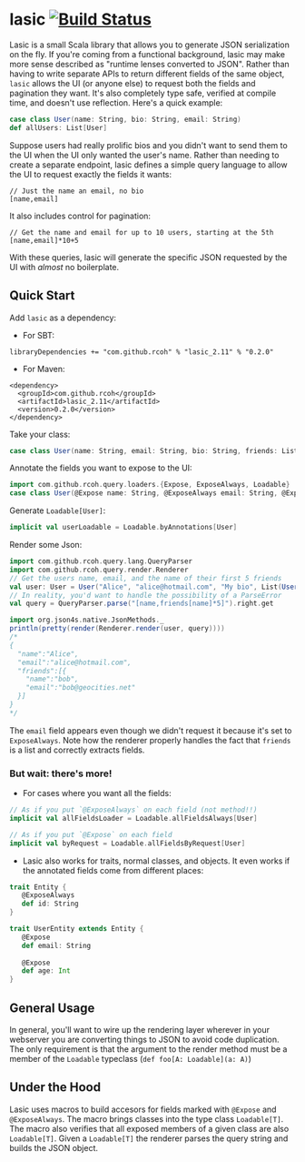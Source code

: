 # lasic [![Build Status](https://travis-ci.org/rcoh/lasic.svg?branch=master)](https://travis-ci.org/rcoh/lasic)
Lasic is a small Scala library that allows you to generate JSON serialization on the fly. If you're coming from a functional background, lasic may make more sense described as "runtime lenses converted to JSON". Rather than having to write separate APIs to return different fields of the same object, `lasic` allows the UI (or anyone else) to request both the fields and pagination they want. It's also completely type safe, verified at compile time, and doesn't use reflection. Here's a quick example:

```scala
case class User(name: String, bio: String, email: String)
def allUsers: List[User]
```
Suppose users had really prolific bios and you didn't want to send them to the UI when the UI only wanted the user's name. Rather than needing to create a separate endpoint, lasic defines a simple query language to allow the UI to request exactly the fields it wants:
```
// Just the name an email, no bio
[name,email]
```

It also includes control for pagination:
```
// Get the name and email for up to 10 users, starting at the 5th
[name,email]*10+5
```

With these queries, lasic will generate the specific JSON requested by the UI with _almost_ no boilerplate.

## Quick Start ##
Add `lasic` as a dependency:
* For SBT:
```
libraryDependencies += "com.github.rcoh" % "lasic_2.11" % "0.2.0"
```
* For Maven:
```
<dependency>
  <groupId>com.github.rcoh</groupId>
  <artifactId>lasic_2.11</artifactId>
  <version>0.2.0</version>
</dependency>
```


Take your class:
```scala
case class User(name: String, email: String, bio: String, friends: List[Friend], internalId: Int)
```
Annotate the fields you want to expose to the UI:
```scala
import com.github.rcoh.query.loaders.{Expose, ExposeAlways, Loadable}
case class User(@Expose name: String, @ExposeAlways email: String, @Expose bio: String, @Expose friends: List[User], internalId: Int)
```

Generate `Loadable[User]`:
```scala
implicit val userLoadable = Loadable.byAnnotations[User]
```

Render some Json:
```scala
import com.github.rcoh.query.lang.QueryParser
import com.github.rcoh.query.render.Renderer
// Get the users name, email, and the name of their first 5 friends
val user: User = User("Alice", "alice@hotmail.com", "My bio", List(User("bob", "bob@geocities.net",  "bob", List(), internalId = 0)), internalId = 1)
// In reality, you'd want to handle the possibility of a ParseError
val query = QueryParser.parse("[name,friends[name]*5]").right.get

import org.json4s.native.JsonMethods._
println(pretty(render(Renderer.render(user, query))))
/*
{
  "name":"Alice",
  "email":"alice@hotmail.com",
  "friends":[{
    "name":"bob",
    "email":"bob@geocities.net"
  }]
}
*/
```
The `email` field appears even though we didn't request it because it's set to `ExposeAlways`. Note how the renderer properly handles the fact that `friends` is a list and correctly extracts fields.

### But wait: there's more!
* For cases where you want all the fields:
```scala
// As if you put `@ExposeAlways` on each field (not method!!)
implicit val allFieldsLoader = Loadable.allFieldsAlways[User]

// As if you put `@Expose` on each field
implicit val byRequest = Loadable.allFieldsByRequest[User]
```
* Lasic also works for traits, normal classes, and objects. It even works if the annotated fields come from different places:
```scala
trait Entity {
   @ExposeAlways
   def id: String
}

trait UserEntity extends Entity {
   @Expose
   def email: String
   
   @Expose
   def age: Int
}
```

## General Usage ##
In general, you'll want to wire up the rendering layer wherever in your webserver you are converting things to JSON to avoid code duplication. The only requirement is that the argument to 
the render method must be a member of the `Loadable` typeclass (`def foo[A: Loadable](a: A)`)

## Under the Hood ##
Lasic uses macros to build accesors for fields marked with `@Expose` and `@ExposeAlways`. The macro brings classes into the type class `Loadable[T]`. The macro also verifies that all exposed members of a given class are also `Loadable[T]`. Given a `Loadable[T]` the renderer parses the query string and builds the JSON object.
